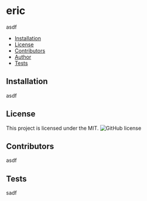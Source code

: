 # eric
asdf
* [Installation](#Installation)
* [License](#License)
* [Contributors](#Contributors)
* [Author](#Author)
* [Tests](#Tests)
## Installation
asdf
## License 

This project is licensed under the MIT. 
![GitHub license](https://img.shields.io/badge/license-MIT-blue.svg)
## Contributors
asdf
  
## Tests
sadf
  
